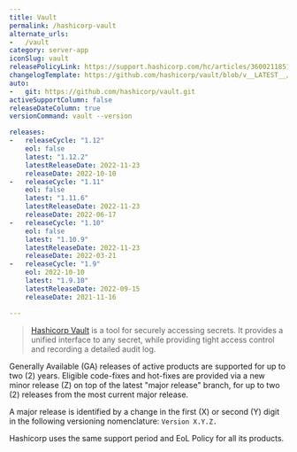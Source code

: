 ```yaml
---
title: Vault
permalink: /hashicorp-vault
alternate_urls:
-   /vault
category: server-app
iconSlug: vault
releasePolicyLink: https://support.hashicorp.com/hc/articles/360021185113
changelogTemplate: https://github.com/hashicorp/vault/blob/v__LATEST__/CHANGELOG.md
auto:
-   git: https://github.com/hashicorp/vault.git
activeSupportColumn: false
releaseDateColumn: true
versionCommand: vault --version

releases:
-   releaseCycle: "1.12"
    eol: false
    latest: "1.12.2"
    latestReleaseDate: 2022-11-23
    releaseDate: 2022-10-10
-   releaseCycle: "1.11"
    eol: false
    latest: "1.11.6"
    latestReleaseDate: 2022-11-23
    releaseDate: 2022-06-17
-   releaseCycle: "1.10"
    eol: false
    latest: "1.10.9"
    latestReleaseDate: 2022-11-23
    releaseDate: 2022-03-21
-   releaseCycle: "1.9"
    eol: 2022-10-10
    latest: "1.9.10"
    latestReleaseDate: 2022-09-15
    releaseDate: 2021-11-16

---
```


> [Hashicorp Vault](https://www.vaultproject.io/) is a tool for securely accessing secrets. It provides a unified interface to any secret, while providing tight access control and recording a detailed audit log.

Generally Available (GA) releases of active products are supported for up to two (2) years. Eligible code-fixes and hot-fixes are provided via a new minor release (Z) on top of the latest "major release" branch, for up to two (2) releases from the most current major release. 

A major release is identified by a change in the first (X) or second (Y) digit in the following versioning nomenclature: `Version X.Y.Z.`

Hashicorp uses the same support period and EoL Policy for all its products.

